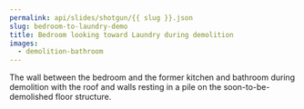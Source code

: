 ```yaml
---
permalink: api/slides/shotgun/{{ slug }}.json
slug: bedroom-to-laundry-demo
title: Bedroom looking toward Laundry during demolition
images:
  - demolition-bathroom
---
```

The wall between the bedroom and the former kitchen and bathroom during demolition with the roof and walls resting in a pile on the soon-to-be-demolished floor structure.